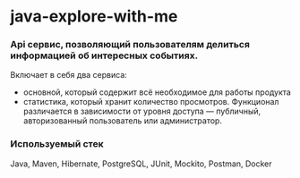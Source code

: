# java-explore-with-me

### Api сервис, позволяющий пользователям делиться информацией об интересных событиях. 
Включает в себя два сервиса:
- основной, который содержит всё необходимое для работы продукта
- статистика, который хранит количество просмотров.
Функционал различается в зависимости от уровня доступа — публичный, авторизованный пользователь или администратор.

### Используемый стек
Java, Maven, Hibernate, PostgreSQL, JUnit, Mockito, Postman, Docker
